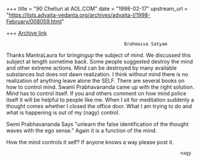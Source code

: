 +++
title = "90 Chelluri at AOL.COM"
date = "1998-02-17"
upstream_url = "https://lists.advaita-vedanta.org/archives/advaita-l/1998-February/008059.html"

+++
[Archive link](https://lists.advaita-vedanta.org/archives/advaita-l/1998-February/008059.html)

                                                Brahmaiva Satyam

Thanks MantraLaura for bringingup the subject of mind.   We discussed this
subject at length sometime back.  Some people suggested destroy the mind and
other extreme actions.  Mind can be destroyed by many available substances but
does not dawn realization.  I think without mind there is no realization of
anything leave alone the SELF.   There are several books on how to control
mind.  Swami Prabhavananda came up with the right solution.  Mind has to
control itself.   If you and others comment on how mind police itself it will
be helpful to people like me.  When I sit for meditation suddenly a thought
comes whether I closed the office door.  What I am trying to do and what is
happening is out of my (nagy) control.

Swmi Prabhavananda Says "unlearn the false identification of the thought waves
with the ego sense."    Again it is a function of the mind.

How the mind controls it self?    If anyone knows a way please post it.

                                                                     nagy


